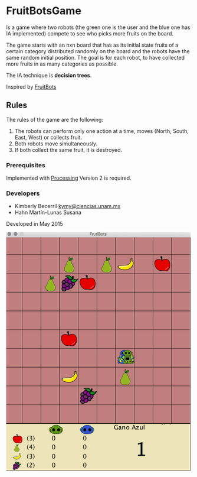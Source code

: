 # FruitBotsGame

Is a game where two robots (the green one is the user and the blue one has IA implemented) compete to see who picks more fruits on the board.

The game starts with an nxn board that has as its initial state fruits of a certain category distributed randomly on the board and the robots have the same random initial position. The goal is for each robot, to have collected more fruits in as many categories as possible.

The IA technique is **decision trees**.

Inspired by [FruitBots](http://fruitbots.org/)

## Rules

The rules of the game are the following:

1. The robots can perform only one action at a time, moves (North, South, East, West) or collects
fruit.
2. Both robots move simultaneously.
3. If both collect the same fruit, it is destroyed.

### Prerequisites

Implemented with [Processing](https://processing.org/)
Version 2 is required.

### Developers
* Kimberly Becerril <kymy@ciencias.unam.mx>
* Hahn Martín-Lunas Susana

Developed in May 2015 

<img src="Imagenes/game.png" alt="game" width="500"/>

